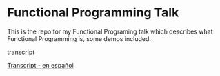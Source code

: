 # Functional Programming Talk

This is the repo for my Functional Programing talk which describes what Functional Programming is, some demos included.

[transcript](./transcript.md)

[Transcript - en español](./transcript-es.md)